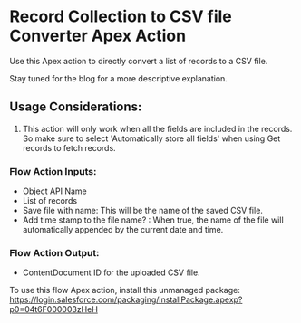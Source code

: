 # Record Collection to CSV file Converter Apex Action

Use this Apex action to directly convert a list of records to a CSV file.

Stay tuned for the blog for a more descriptive explanation.

## Usage Considerations:
1. This action will only work when all the fields are included in the records.
   So make sure to select 'Automatically store all fields' when using Get records to fetch records.

### Flow Action Inputs:
- Object API Name
- List of records
- Save file with name: This will be the name of the saved CSV file.
- Add time stamp to the file name? : When true, the name of the file will automatically appended by the current date and time.

### Flow Action Output:
- ContentDocument ID for the uploaded CSV file.

To use this flow Apex action, install this unmanaged package: https://login.salesforce.com/packaging/installPackage.apexp?p0=04t6F000003zHeH